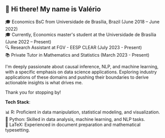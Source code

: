 ## 👋 Hi there! My name is Valério

🎓 Economics BsC from Universidade de Brasília, Brazil  (June 2018 – June 2022)\
🎓 Currently, Economics master's student at the Universidade de Brasília (June 2022 – Present) \
🔍 Research Assistant at FGV - EESP CLEAR  (July 2023 - Present)\
📚 Private Tutor in Mathematics and Statistics (March 2023 - Present)

I'm deeply passionate about causal inference, NLP, and machine learning, with a specific emphasis on data science applications. Exploring industry applications of these domains and pushing their boundaries to derive actionable insights is what drives me.

Thank you for stopping by!

**Tech Stack**:

📊 R: Proficient in data manipulation, statistical modeling, and visualization. \
🐍 Python: Skilled in data analysis, machine learning, and NLP tasks. \
📜 LaTeX: Experienced in document preparation and mathematical typesetting.

                 


<!--
**valeriolonde/valeriolonde** is a ✨ _special_ ✨ repository because its `README.md` (this file) appears on your GitHub profile.
